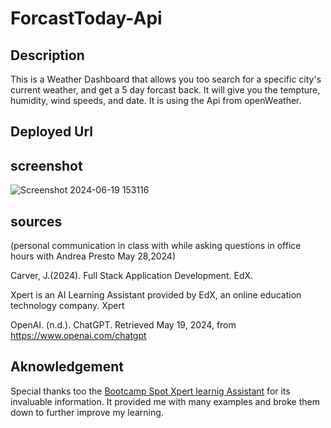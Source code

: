 # ForcastToday-Api

## Description
This is a Weather Dashboard that allows you too search for a specific city's current weather, and get a 5 day forcast back. It will give you the tempture, humidity, wind speeds, and date. It is using the Api from openWeather.

## Deployed Url


## screenshot
![Screenshot 2024-06-19 153116](https://github.com/TravisHaynie/ForcastToday-Api/assets/161087057/38a3b2c9-e0c0-43d1-8226-d6ad1a8e4b58)




## sources

(personal communication in class with while asking questions in office hours with Andrea Presto May 28,2024)

Carver, J.(2024). Full Stack Application Development. EdX.

Xpert is an AI Learning Assistant provided by EdX, an online education technology company. Xpert

OpenAI. (n.d.). ChatGPT. Retrieved May 19, 2024, from https://www.openai.com/chatgpt

## Aknowledgement
Special thanks too the [Bootcamp Spot Xpert learnig Assistant](https://bootcampspot.instructure.com/?login_success=1) for its invaluable information. It provided me with many examples and broke them down to further improve my learning.
